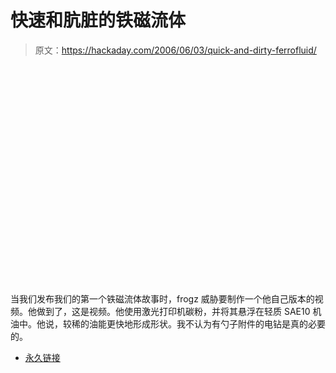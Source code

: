 # 快速和肮脏的铁磁流体

> 原文：<https://hackaday.com/2006/06/03/quick-and-dirty-ferrofluid/>

<object height="350" width="425"><param name="movie" value="http://www.youtube.com/v/UEAgnuqt26Q"></object>

当我们发布我们的第一个铁磁流体故事时，frogz 威胁要制作一个他自己版本的视频。他做到了，这是视频。他使用激光打印机碳粉，并将其悬浮在轻质 SAE10 机油中。他说，较稀的油能更快地形成形状。我不认为有勺子附件的电钻是真的必要的。

*   [永久链接](http://www.youtube.com/watch?v=UEAgnuqt26Q)